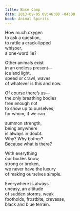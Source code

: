 ```yaml
---
title: Base Camp
date: 2013-09-05 09:46:00 -04:00
book: Animal Spirits
---
```


How much oxygen  
to ask a question,  
to rattle a crack-lipped  
whisper,  
a one-word lie?  

Other animals exist  
in an endless present—  
ice and light,  
speed or crawl, waves  
of whatever is this and now.  

Of course there’s us—  
the only breathing bodies  
free enough not  
to show up to ourselves,  
for whom, if we can  

summon strength,  
being anywhere  
is always in doubt.  
Why? Why bother?  
Because what is there?  

With everything  
our bodies know,  
strong or broken,  
we never have the luxury  
of making ourselves simple.  

Everywhere is always  
uneasy, an altitude  
of sudden storms, weak  
footholds, frostbite, crevasse,  
black and blue terrain.  
